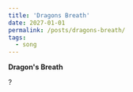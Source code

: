 ```yaml
---
title: 'Dragons Breath'
date: 2027-01-01
permalink: /posts/dragons-breath/
tags:
  - song
---
```


**Dragon's Breath**

?